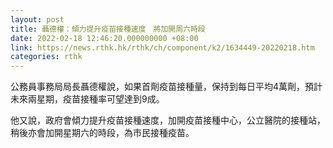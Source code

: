 ```yaml
---
layout: post
title: 聶德權：傾力提升疫苗接種速度　將加開周六時段
date: 2022-02-18 12:46:20.000000000 +08:00
link: https://news.rthk.hk/rthk/ch/component/k2/1634449-20220218.htm
categories: rthk
---
```


公務員事務局局長聶德權說，如果首劑疫苗接種量，保持到每日平均4萬劑，預計未來兩星期，疫苗接種率可望達到9成。

他又說，政府會傾力提升疫苗接種速度，加開疫苗接種中心，公立醫院的接種站，稍後亦會加開星期六的時段，為市民接種疫苗。
